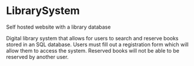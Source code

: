 # LibrarySystem

Self hosted website with a library database

Digital library system that allows for users to search and reserve books stored in an SQL database. Users must fill out a registration form which will allow them to access the system. Reserved books will not be able to be reserved by another user.

